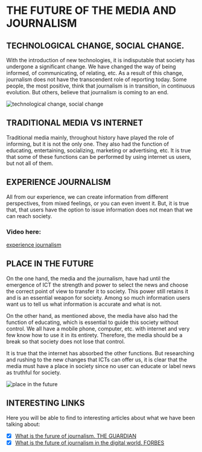 
# **THE FUTURE OF THE MEDIA AND JOURNALISM**

## TECHNOLOGICAL CHANGE, SOCIAL CHANGE.

With the introduction of new technologies, it is indisputable that society has undergone a significant change. We have changed the way of being informed, of communicating, of relating, etc. As a result of this change, journalism does not have the transcendent role of reporting today. Some people, the most positive, think that journalism is in transition, in continuous evolution. But others, believe that journalism is coming to an end.

![technological change, social change](https://thewellesleynews.com/wp-content/uploads/2015/11/0070a97.jpg)

## TRADITIONAL MEDIA VS INTERNET 

Traditional media mainly, throughout history have played the role of informing, but it is not the only one. They also had the function of educating, entertaining, socializing, marketing or advertising, etc. It is true that some of these functions can be performed by using internet us users, but not all of them.

## EXPERIENCE JOURNALISM

All from our experience, we can create information from different perspectives, from mixed feelings, or you can even invent it. But, it is true that, that users have the option to issue information does not mean that we can reach society.

### Video here:
[experience journalism](https://www.youtube.com/watch?v=SEVNA8EnTeA)

## PLACE IN THE FUTURE

On the one hand, the media and the journalism, have had until the emergence of ICT the strength and power to select the news and choose the correct point of view to transfer it to society. This power still retains it and is an essential weapon for society. Among so much information users want us to tell us what information is accurate and what is not.

On the other hand, as mentioned above, the media have also had the function of educating, which is essential to guide this society without control. We all have a mobile phone, computer, etc. with internet and very few know how to use it in its entirety. Therefore, the media should be a break so that society does not lose that control.

It is true that the internet has absorbed the other functions. But researching and rushing to the new changes that ICTs can offer us, it is clear that the media must have a place in society since no user can educate or label news as truthful for society.

![place in the future](http://1.bp.blogspot.com/_w9XO9zBePXE/SgtPox8E9tI/AAAAAAAABOA/uUZa6Y_te8M/s400/journalism_cartoon.jpg)

## INTERESTING LINKS

Here you will be able to find to interesting articles about what we have been talking about:
 - [X] [What is the furure of journalism. THE GUARDIAN](https://www.theguardian.com/media/2015/apr/15/what-is-the-future-of-journalism)
 - [X] [What is the future of journalism in the digital world. FORBES](https://www.forbes.com/sites/quora/2017/12/18/what-is-the-future-of-journalism-in-the-digital-world/#78f8c5c36a39)
